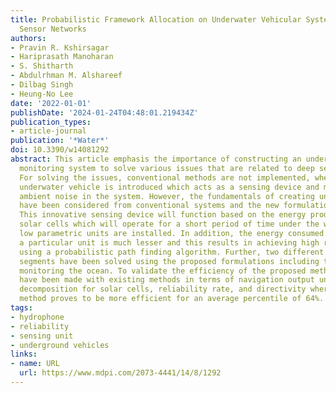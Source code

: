 ```yaml
---
title: Probabilistic Framework Allocation on Underwater Vehicular Systems Using Hydrophone
  Sensor Networks
authors:
- Pravin R. Kshirsagar
- Hariprasath Manoharan
- S. Shitharth
- Abdulrhman M. Alshareef
- Dilbag Singh
- Heung-No Lee
date: '2022-01-01'
publishDate: '2024-01-24T04:48:01.219434Z'
publication_types:
- article-journal
publication: '*Water*'
doi: 10.3390/w14081292
abstract: This article emphasis the importance of constructing an underwater vehicle
  monitoring system to solve various issues that are related to deep sea explorations.
  For solving the issues, conventional methods are not implemented, whereas a new
  underwater vehicle is introduced which acts as a sensing device and monitors the
  ambient noise in the system. However, the fundamentals of creating underwater vehicles
  have been considered from conventional systems and the new formulations are generated.
  This innovative sensing device will function based on the energy produced by the
  solar cells which will operate for a short period of time under the water where
  low parametric units are installed. In addition, the energy consumed for operating
  a particular unit is much lesser and this results in achieving high reliability
  using a probabilistic path finding algorithm. Further, two different application
  segments have been solved using the proposed formulations including the depth of
  monitoring the ocean. To validate the efficiency of the proposed method, comparisons
  have been made with existing methods in terms of navigation output units, rate of
  decomposition for solar cells, reliability rate, and directivity where the proposed
  method proves to be more efficient for an average percentile of 64%.
tags:
- hydrophone
- reliability
- sensing unit
- underground vehicles
links:
- name: URL
  url: https://www.mdpi.com/2073-4441/14/8/1292
---
```

